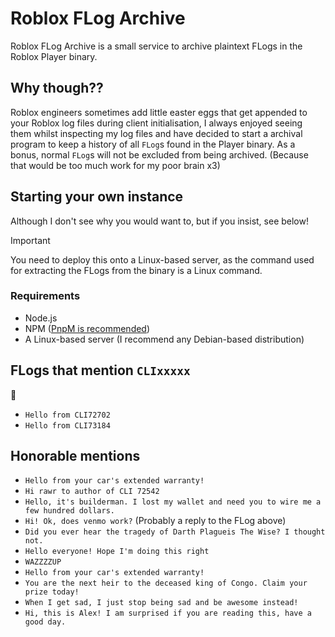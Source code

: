# Roblox FLog Archive
Roblox FLog Archive is a small service to archive plaintext FLogs in the Roblox Player binary.

## Why though??

Roblox engineers sometimes add little easter eggs that get appended to your Roblox log files during client initialisation, I always enjoyed seeing them whilst inspecting my log files and have decided to start a archival program to keep a history of all `FLog`s found in the Player binary.
As a bonus, normal `FLog`s will not be excluded from being archived. (Because that would be too much work for my poor brain x3)

## Starting your own instance

Although I don't see why you would want to, but if you insist, see below!

> [!IMPORTANT]
> You need to deploy this onto a Linux-based server, as the command used for extracting the FLogs from the binary is a Linux command.

### Requirements

- Node.js
- NPM ([PnpM is recommended](https://pnpm.io/))
- A Linux-based server (I recommend any Debian-based distribution)

## FLogs that mention `CLIxxxxx`
🤫

- `Hello from CLI72702`
- `Hello from CLI73184`

## Honorable mentions

- `Hello from your car's extended warranty!`
- `Hi rawr to author of CLI 72542`
- `Hello, it's builderman. I lost my wallet and need you to wire me a few hundred dollars.`
- `Hi! Ok, does venmo work?` (Probably a reply to the FLog above)
- `Did you ever hear the tragedy of Darth Plagueis The Wise? I thought not.`
- `Hello everyone! Hope I'm doing this right`
- `WAZZZZUP`
- `Hello from your car's extended warranty!`
- `You are the next heir to the deceased king of Congo. Claim your prize today!`
- `When I get sad, I just stop being sad and be awesome instead!`
- `Hi, this is Alex! I am surprised if you are reading this, have a good day.`
